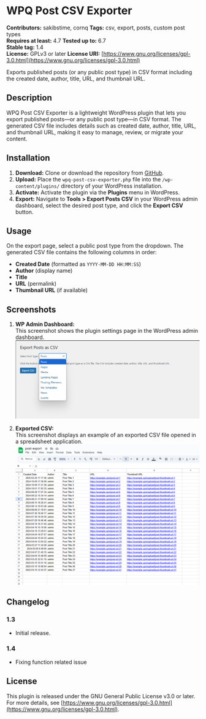 # WPQ Post CSV Exporter

**Contributors:** sakibstime, cornq
**Tags:** csv, export, posts, custom post types  
**Requires at least:** 4.7 
**Tested up to:** 6.7  
**Stable tag:** 1.4  
**License:** GPLv3 or later
**License URI:** [https://www.gnu.org/licenses/gpl-3.0.html](https://www.gnu.org/licenses/gpl-3.0.html)  

Exports published posts (or any public post type) in CSV format including the created date, author, title, URL, and thumbnail URL.

## Description

WPQ Post CSV Exporter is a lightweight WordPress plugin that lets you export published posts—or any public post type—in CSV format. The generated CSV file includes details such as created date, author, title, URL, and thumbnail URL, making it easy to manage, review, or migrate your content.

## Installation

1. **Download:** Clone or download the repository from [GitHub](https://github.com/cornQ/wpq-post-csv-exporter).
2. **Upload:** Place the `wpq-post-csv-exporter.php` file into the `/wp-content/plugins/` directory of your WordPress installation.
3. **Activate:** Activate the plugin via the **Plugins** menu in WordPress.
4. **Export:** Navigate to **Tools > Export Posts CSV** in your WordPress admin dashboard, select the desired post type, and click the **Export CSV** button.

## Usage

On the export page, select a public post type from the dropdown. The generated CSV file contains the following columns in order:

- **Created Date** (formatted as `YYYY-MM-DD HH:MM:SS`)
- **Author** (display name)
- **Title**
- **URL** (permalink)
- **Thumbnail URL** (if available)

## Screenshots 

1. **WP Admin Dashboard:**  
   This screenshot shows the plugin settings page in the WordPress admin dashboard.  
   ![WP Admin Dashboard](assests/screenshot-1.png)

2. **Exported CSV:**  
   This screenshot displays an example of an exported CSV file opened in a spreadsheet application.  
   ![Exported CSV](assests/screenshot-2.png)


## Changelog

### 1.3
- Initial release.

### 1.4
- Fixing function related issue

## License

This plugin is released under the GNU General Public License v3.0 or later. For more details, see [https://www.gnu.org/licenses/gpl-3.0.html](https://www.gnu.org/licenses/gpl-3.0.html).
